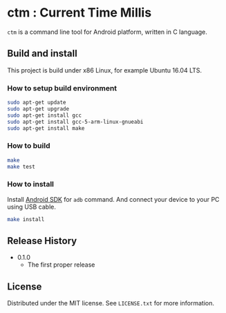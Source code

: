 # ctm : Current Time Millis

`ctm` is a command line tool for Android platform, written in C language.

## Build and install

This project is build under x86 Linux, for example Ubuntu 16.04 LTS.

### How to setup build environment

```sh
sudo apt-get update
sudo apt-get upgrade
sudo apt-get install gcc
sudo apt-get install gcc-5-arm-linux-gnueabi
sudo apt-get install make
```

### How to build

```sh
make
make test
```

### How to install

Install [Android SDK](https://developer.android.com/studio/index.html) for `adb` command. And connect your device to your PC using USB cable.

```sh
make install
```

## Release History

* 0.1.0
    * The first proper release

## License

Distributed under the MIT license. See `LICENSE.txt` for more information.

